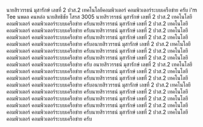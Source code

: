 นายสิรวรรธน์ มุสารักษ์ เลขที่ 2 ปวส.2 เทคโนโลยีคอมพิวเตอร์ คอมพิวเตอร์ระบบเครือข่าย ครับ
i'm Tee
นพดล คนหล่อ
นายสิทธิชัย โสรส 3005
นายสิรวรรธน์ มุสารักษ์ เลขที่ 2 ปวส.2 เทคโนโลยีคอมพิวเตอร์ คอมพิวเตอร์ระบบเครือข่าย ครับนายสิรวรรธน์ มุสารักษ์ เลขที่ 2 ปวส.2 เทคโนโลยีคอมพิวเตอร์ คอมพิวเตอร์ระบบเครือข่าย ครับนายสิรวรรธน์ มุสารักษ์ เลขที่ 2 ปวส.2 เทคโนโลยีคอมพิวเตอร์ คอมพิวเตอร์ระบบเครือข่าย ครับนายสิรวรรธน์ มุสารักษ์ เลขที่ 2 ปวส.2 เทคโนโลยีคอมพิวเตอร์ คอมพิวเตอร์ระบบเครือข่าย ครับอนายสิรวรรธน์ มุสารักษ์ เลขที่ 2 ปวส.2 เทคโนโลยีคอมพิวเตอร์ คอมพิวเตอร์ระบบเครือข่าย ครับนายสิรวรรธน์ มุสารักษ์ เลขที่ 2 ปวส.2 เทคโนโลยีคอมพิวเตอร์ คอมพิวเตอร์ระบบเครือข่าย ครับนายสิรวรรธน์ มุสารักษ์ เลขที่ 2 ปวส.2 เทคโนโลยีคอมพิวเตอร์ คอมพิวเตอร์ระบบเครือข่าย ครับ
อนายสิรวรรธน์ มุสารักษ์ เลขที่ 2 ปวส.2 เทคโนโลยีคอมพิวเตอร์ คอมพิวเตอร์ระบบเครือข่าย ครับนายสิรวรรธน์ มุสารักษ์ เลขที่ 2 ปวส.2 เทคโนโลยีคอมพิวเตอร์ คอมพิวเตอร์ระบบเครือข่าย ครับนายสิรวรรธน์ มุสารักษ์ เลขที่ 2 ปวส.2 เทคโนโลยีคอมพิวเตอร์ คอมพิวเตอร์ระบบเครือข่าย ครับอนายสิรวรรธน์ มุสารักษ์ เลขที่ 2 ปวส.2 เทคโนโลยีคอมพิวเตอร์ คอมพิวเตอร์ระบบเครือข่าย ครับนายสิรวรรธน์ มุสารักษ์ เลขที่ 2 ปวส.2 เทคโนโลยีคอมพิวเตอร์ คอมพิวเตอร์ระบบเครือข่าย ครับนายสิรวรรธน์ มุสารักษ์ เลขที่ 2 ปวส.2 เทคโนโลยีคอมพิวเตอร์ คอมพิวเตอร์ระบบเครือข่าย ครับนายสิรวรรธน์ มุสารักษ์ เลขที่ 2 ปวส.2 เทคโนโลยีคอมพิวเตอร์ คอมพิวเตอร์ระบบเครือข่าย ครับนายสิรวรรธน์ มุสารักษ์ เลขที่ 2 ปวส.2 เทคโนโลยีคอมพิวเตอร์ คอมพิวเตอร์ระบบเครือข่าย ครับ
